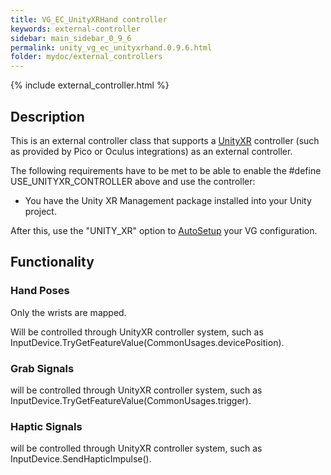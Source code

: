 ```yaml
---
title: VG_EC_UnityXRHand controller
keywords: external-controller
sidebar: main_sidebar_0_9_6
permalink: unity_vg_ec_unityxrhand.0.9.6.html
folder: mydoc/external_controllers
---
```


{% include external_controller.html %}

## Description 

This is an external controller class that supports a [UnityXR](https://docs.unity3d.com/Manual/XR.0.9.6.html) controller (such as provided by Pico or Oculus integrations) as an external controller.
 
The following requirements have to be met to be able to enable the #define USE_UNITYXR_CONTROLLER above and use the controller:
 * You have the Unity XR Management package installed into your Unity project.

After this, use the "UNITY_XR" option to [AutoSetup](unity_component_myvirtualgrasp.0.9.6.html#autosetup) your VG configuration.

## Functionality

### Hand Poses
Only the wrists are mapped.

Will be controlled through UnityXR controller system, such as InputDevice.TryGetFeatureValue(CommonUsages.devicePosition).

### Grab Signals
will be controlled through UnityXR controller system, such as InputDevice.TryGetFeatureValue(CommonUsages.trigger).

### Haptic Signals
will be controlled through UnityXR controller system, such as InputDevice.SendHapticImpulse().